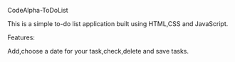 CodeAlpha-ToDoList

This is a simple to-do list application built using HTML,CSS and JavaScript.

Features:

Add,choose a date for your task,check,delete and save tasks.


